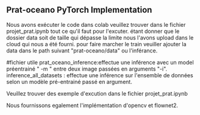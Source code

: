 ## Prat-oceano PyTorch Implementation

Nous avons exécuter le code dans colab veuillez trouver dans le fichier  projet_prat.ipynb tout ce qu'il faut pour l'excuter. 
étant donner que le dossier data soit de taille qui dépasse la limite nous l'avons upload dans le cloud qui nous a été fourni.
pour faire marcher le train veuiller ajouter la data dans le path suivant "prat-oceano/data" ou l'inférance.

#fichier utile
prat_oceano_inference:effectue une inférence avec un model préentrainé " -m " entre deux image passées en arguments  "-i".
inference_all_datasets : effectue une inférence sur l'ensemble de données selon un modèle pré-entrainé passé en argument.

Veuillez trouver des exemple d'excution dans le fichier projet_prat.ipynb

Nous fournissons egalement l'implémentation d'opencv et flownet2.



